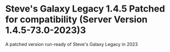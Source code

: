# Steve's Galaxy Legacy 1.4.5 Patched for compatibility (Server Version 1.4.5-73.0-2023)3
 A patched version run-ready of Steve's Galaxy Legacy in 2023
